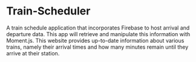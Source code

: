 # Train-Scheduler

A train schedule application that incorporates Firebase to host arrival and departure data. This app will retrieve and manipulate this information with Moment.js. This website provides up-to-date information about various trains, namely their arrival times and how many minutes remain until they arrive at their station.
